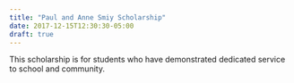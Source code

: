 ```yaml
---
title: "Paul and Anne Smiy Scholarship"
date: 2017-12-15T12:30:30-05:00
draft: true
---
```


This scholarship is for students who have demonstrated dedicated service to school and community.
